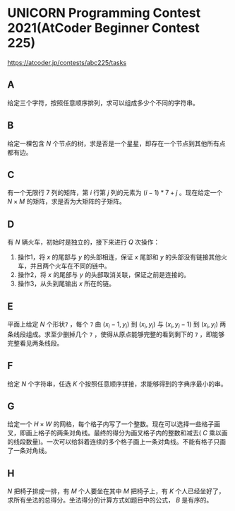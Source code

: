 # UNICORN Programming Contest 2021(AtCoder Beginner Contest 225)

https://atcoder.jp/contests/abc225/tasks

## A
给定三个字符，按照任意顺序排列，求可以组成多少个不同的字符串。

## B
给定一棵包含 $N$ 个节点的树，求是否是一个星星，即存在一个节点到其他所有点都有边。

## C
有一个无限行 $7$ 列的矩阵，第 $i$ 行第 $j$ 列的元素为 $(i - 1) * 7 + j$ 。现在给定一个 $N \times M$ 的矩阵，求是否为大矩阵的子矩阵。

## D
有 $N$ 辆火车，初始时是独立的，接下来进行 $Q$ 次操作：
  1. 操作1，将 $x$ 的尾部与 $y$ 的头部相连，保证 $x$ 尾部和 $y$ 的头部没有链接其他火车，并且两个火车在不同的链中。
  2. 操作2，将 $x$ 的尾部与 $y$ 的头部取消关联，保证之前是连接的。
  3. 操作3，从头到尾输出 $x$ 所在的链。

## E
平面上给定 $N$ 个形状`7` ，每个 `7` 由 $(x_i - 1, y_i)$ 到 $(x_i, y_i)$ 与 $(x_i, y_i - 1)$ 到 $(x_i, y_i)$ 两条线段组成。求至少删掉几个 `7` ，使得从原点能够完整的看到剩下的 `7` ，即能够完整看见两条线段。

## F
给定 $N$ 个字符串，任选 $K$ 个按照任意顺序拼接，求能够得到的字典序最小的串。

## G
给定一个 $H \times W$ 的网格，每个格子内写了一个整数。现在可以选择一些格子画叉，即画上格子的两条对角线。最终的得分为画叉格子内的整数和减去( $C$ 乘以画的线段数量)。一次可以给斜着连续的多个格子画上一条对角线。不能有格子只画了一条对角线。

## H
$N$ 把椅子排成一排，有 $M$ 个人要坐在其中 $M$ 把椅子上，有 $K$ 个人已经坐好了，求所有坐法的总得分。坐法得分的计算方式如题目中的公式， $B$ 是有序的。

